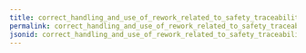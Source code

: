 ```yaml
---
title: correct_handling_and_use_of_rework_related_to_safety_traceability_and_legal_requirements
permalink: correct_handling_and_use_of_rework_related_to_safety_traceability_and_legal_requirements.html
jsonid: correct_handling_and_use_of_rework_related_to_safety_traceability_and_legal_requirements
---
```

